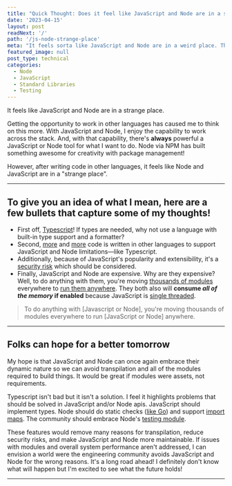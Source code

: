 ```yaml
---
title: "Quick Thought: Does it feel like JavaScript and Node are in a strange place?"
date: '2023-04-15'
layout: post
readNext: '/'
path: '/js-node-strange-place'
meta: "It feels sorta like JavaScript and Node are in a weird place. They've greatly improved but are we using them for things we shouldn't?"
featured_image: null
post_type: technical
categories:
  - Node
  - JavaScript
  - Standard Libraries
  - Testing
---
```



It feels like JavaScript and Node are in a strange place.

Getting the opportunity to work in other languages has caused me to think on this more. With JavaScript and Node, I enjoy the capability to work across the stack. And, with that capability, there's **always** powerful a JavaScript or Node tool for what I want to do. Node via NPM has built something awesome for creativity with package management!

However, after writing code in other languages, it feels like Node and JavaScript are in a "strange place".

---

## To give you an idea of what I mean, here are a few bullets that capture some of my thoughts!


- First off, [Typescript](https://www.typescriptlang.org/)! If types are needed, why not use a language with built-in type support and a formatter?
- Second, [more](https://github.com/evanw/esbuild) and [more](https://github.com/vercel/turbo) code is written in other languages to support JavaScript and Node limitations—like Typescript.
- Additionally, because of JavaScript's popularity and extensibility, it's a [security risk](https://socket.dev/) which should be considered.
- Finally, JavaScript and Node are expensive. Why are they expensive? Well, to do anything with them, you're moving [thousands of modules](https://www.npmjs.com/package/eslint?activeTab=dependencies) everywhere to [run them anywhere](https://twitter.com/Thomasorus/status/1568918571727601664?s=20). They both also will **consume _all of the memory_ if enabled** because JavaScript is [single threaded](https://medium.com/swlh/what-does-it-mean-by-javascript-is-single-threaded-language-f4130645d8a9).

> To do anything with [Javascript or Node], you're moving thousands of modules everywhere to run [JavaScript or Node] anywhere.

---

## Folks can hope for a better tomorrow


My hope is that JavaScript and Node can once again embrace their dynamic nature so we can avoid transpilation and all of the modules required to build things. It would be great if modules were assets, not requirements.

Typescript isn't bad but it isn't a solution. I feel it highlights problems that should be solved in JavaScript and/or Node apis. JavaScript should implement types. Node should do static checks ([like Go](https://go.dev/blog/gofmt)) and support [import maps](https://github.com/WICG/import-maps). The community should embrace Node's [testing module](https://nodejs.org/api/test.html).

These features would remove many reasons for transpilation, reduce security risks, and make JavaScript and Node more maintainable. If issues with modules and overall system performance aren't addressed, I can envision a world were the engineering community avoids JavaScript and Node for the wrong reasons. It's a long road ahead! I definitely don't know what will happen but I'm excited to see what the future holds!

---
